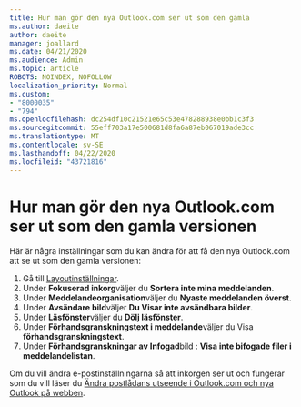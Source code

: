 ```yaml
---
title: Hur man gör den nya Outlook.com ser ut som den gamla
ms.author: daeite
author: daeite
manager: joallard
ms.date: 04/21/2020
ms.audience: Admin
ms.topic: article
ROBOTS: NOINDEX, NOFOLLOW
localization_priority: Normal
ms.custom:
- "8000035"
- "794"
ms.openlocfilehash: dc254df10c21521e65c53e478288938e0bb1c3f3
ms.sourcegitcommit: 55eff703a17e500681d8fa6a87eb067019ade3cc
ms.translationtype: MT
ms.contentlocale: sv-SE
ms.lasthandoff: 04/22/2020
ms.locfileid: "43721816"
---
```

# <a name="how-to-make-the-new-outlookcom-look-like-the-old-version"></a>Hur man gör den nya Outlook.com ser ut som den gamla versionen

Här är några inställningar som du kan ändra för att få den nya Outlook.com att se ut som den gamla versionen:

1. Gå till [Layoutinställningar](https://outlook.live.com/mail/options/mail/layout).
1. Under **Fokuserad inkorg**väljer du **Sortera inte mina meddelanden**.
1. Under **Meddelandeorganisation**väljer du **Nyaste meddelanden överst**.
1. Under **Avsändare bild**väljer **Du Visar inte avsändbara bilder**.
1. Under **Läsfönster**väljer du **Dölj läsfönster**.
1. Under **Förhandsgranskningstext i meddelande**väljer du Visa **förhandsgranskningstext**.
1. Under **Förhandsgranskningar av Infogad**bild : **Visa inte bifogade filer i meddelandelistan**.

Om du vill ändra e-postinställningarna så att inkorgen ser ut och fungerar som du vill läser du [Ändra postlådans utseende i Outlook.com och nya Outlook på webben](https://support.office.com/article/b41c2ecb-f23c-42b3-b7f8-659646d5e58c?wt.mc_id=Office_Outlook_com_Alchemy).
